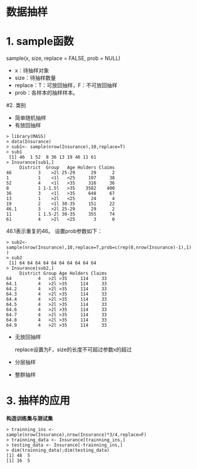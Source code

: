 # 数据抽样

# 1. sample函数

sample(x, size, replace = FALSE, prob = NULL)
- x：待抽样对象
- size：待抽样数量
- replace：T：可放回抽样，F：不可放回抽样
- prob：各样本的抽样样本。

#2. 类别

- 简单随机抽样
 - 有放回抽样
```
> library(MASS)
> data(Insurance)
> sub1<- sample(nrow(Insurance),10,replace=T)
> sub1
 [1] 46  1 52  8 36 13 19 46 11 61
> Insurance[sub1,]
     District  Group   Age Holders Claims
46          3    >2l 25-29      29      2
1           1    <1l   <25     197     38
52          4    <1l   >35     316     36
8           1 1-1.5l   >35    3582    400
36          3    <1l   >35     648     67
13          1    >2l   <25      24      4
19          2    <1l 30-35     151     22
46.1        3    >2l 25-29      29      2
11          1 1.5-2l 30-35     355     74
61          4    >2l   <25       3      0
```
46.1表示重复的46。   设置prob参数如下：
```
> sub2<-sample(nrow(Insurance),10,replace=T,prob=c(rep(0,nrow(Insurance)-1),1) )
> sub2
 [1] 64 64 64 64 64 64 64 64 64 64
> Insurance[sub2,]
     District Group Age Holders Claims
64          4   >2l >35     114     33
64.1        4   >2l >35     114     33
64.2        4   >2l >35     114     33
64.3        4   >2l >35     114     33
64.4        4   >2l >35     114     33
64.5        4   >2l >35     114     33
64.6        4   >2l >35     114     33
64.7        4   >2l >35     114     33
64.8        4   >2l >35     114     33
64.9        4   >2l >35     114     33
```

 - 无放回抽样
   
   replace设置为F，size的长度不可超过参数x的超过
- 分层抽样
- 整群抽样

# 3. 抽样的应用

**构造训练集与测试集**

```
> trainning_ins <- sample(nrow(Insurance),nrow(Insurance)*3/4,replace=F)
> trainning_data <- Insurance[trainning_ins,]
> testing_data <- Insurance[-trainning_ins,]
> dim(trainning_data);dim(testing_data)
[1] 48  5
[1] 16  5
```

